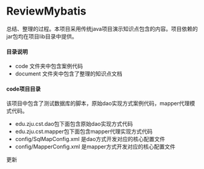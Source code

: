 # ReviewMybatis
总结、整理的过程。本项目采用传统java项目演示知识点包含的内容。项目依赖的jar包均在项目lib目录中提供。

#### 目录说明

+ code 文件夹中包含案例代码
+ document 文件夹中包含了整理的知识点文档



#### code项目目录

该项目中包含了测试数据库的脚本，原始dao实现方式案例代码，mapper代理模式代码。

+ edu.zju.cst.dao包下面包含原始dao实现方式代码
+ edu.zju.cst.mapper包下面包含mapper代理实现方式代码
+ config/SqlMapConfig.xml 是dao方式开发对应的核心配置文件
+ config/MapperConfig.xml 是mapper方式开发对应的核心配置文件

更新